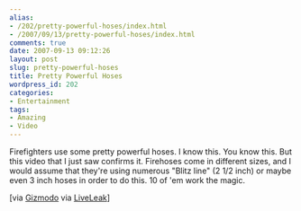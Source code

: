 ```yaml
---
alias:
- /202/pretty-powerful-hoses/index.html
- /2007/09/13/pretty-powerful-hoses/index.html
comments: true
date: 2007-09-13 09:12:26
layout: post
slug: pretty-powerful-hoses
title: Pretty Powerful Hoses
wordpress_id: 202
categories:
- Entertainment
tags:
- Amazing
- Video
---
```


Firefighters use some pretty powerful hoses.  I know this.  You know this.  But this video that I just saw confirms it.  Firehoses come in different sizes, and I would assume that they're using numerous "Blitz line" (2 1/2 inch) or maybe even 3 inch hoses in order to do this.  10 of 'em work the magic.



[via [Gizmodo](http://gizmodo.com/gadgets/hose-up/firefighters-lift-a-car-using-their-hoses-299405.php) via [LiveLeak](http://www.liveleak.com/view?i=1f2_1189625978)] 
